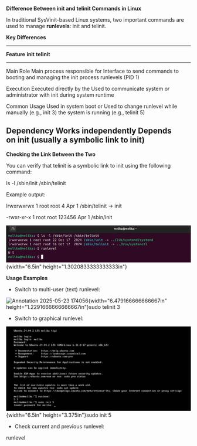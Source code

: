 **Difference Between init and telinit Commands in Linux**

In traditional SysVinit-based Linux systems, two important commands are
used to manage **runlevels**: init and telinit.

**Key Differences**

  ------------------------------------------------------------------------
  **Feature**   **init**                     **telinit**
  ------------- ---------------------------- -----------------------------
  Main Role     Main process responsible for Interface to send commands to
                booting and managing         the init process
                runlevels (PID 1)            

  Execution     Executed directly by the     Used to communicate
                system or administrator      with init during system
                                             runtime

  Common Usage  Used in system boot or       Used to change runlevel while
                manually (e.g., init 3)      the system is running
                                             (e.g., telinit 5)

  Dependency    Works independently          Depends on init (usually a
                                             symbolic link to init)
  ------------------------------------------------------------------------

**Checking the Link Between the Two**

You can verify that telinit is a symbolic link to init using the
following command:

ls -l /sbin/init /sbin/telinit

Example output:

lrwxrwxrwx 1 root root 4 Apr 1 /sbin/telinit -\> init

-rwxr-xr-x 1 root root 123456 Apr 1 /sbin/init

![Annotation 2025-05-23 173855](./media/media/image1.png){width="6.5in"
height="1.3020833333333333in"}

**Usage Examples**

- Switch to multi-user (text) runlevel:

![Annotation 2025-05-23
174056](./media/media/image2.png){width="6.479166666666667in"
height="1.2291666666666667in"}sudo telinit 3

- Switch to graphical runlevel:

![Annotation 2025-05-23 174515](./media/media/image3.png){width="6.5in"
height="3.375in"}sudo init 5

- Check current and previous runlevel:

runlevel
